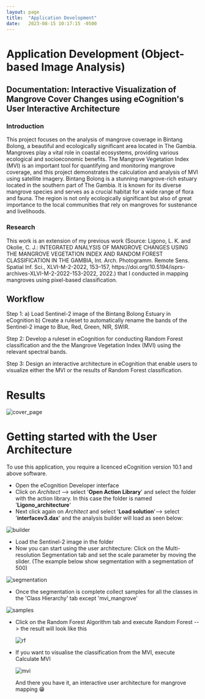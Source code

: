 ```yaml
---
layout: page
title:  "Application Development"
date:   2023-08-15 10:17:15 -0500
---
```


# Application Development (Object-based Image Analysis)
## Documentation: Interactive Visualization of Mangrove Cover Changes using eCognition's User Interactive Architecture
<h3>Introduction </h3>
This project focuses on the analysis of mangrove coverage in Bintang Bolong, a beautiful and ecologically significant area located in The Gambia. Mangroves play a vital role in coastal ecosystems, providing various ecological and socioeconomic benefits. The Mangrove Vegetation Index (MVI) is an important tool for quantifying and monitoring mangrove coverage, and this project demonstrates the calculation and analysis of MVI using satellite imagery. Bintang Bolong is a stunning mangrove-rich estuary located in the southern part of The Gambia. It is known for its diverse mangrove species and serves as a crucial habitat for a wide range of flora and fauna. The region is not only ecologically significant but also of great importance to the local communities that rely on mangroves for sustenance and livelihoods.

<h3> Research </h3>
This work is an extension of my previous work (Source: Ligono, L. K. and Okolie, C. J.: INTEGRATED ANALYSIS OF MANGROVE CHANGES USING THE MANGROVE VEGETATION INDEX AND RANDOM FOREST CLASSIFICATION IN THE GAMBIA, Int. Arch. Photogramm. Remote Sens. Spatial Inf. Sci., XLVI-M-2-2022, 153–157, https://doi.org/10.5194/isprs-archives-XLVI-M-2-2022-153-2022, 2022.) that I conducted in mapping mangroves using pixel-based classification.

## Workflow

Step 1: a) Load Sentinel-2 image of the Bintang Bolong Estuary in eCognition b) Create a ruleset to automatically rename the bands of the Sentinel-2 image to Blue, Red, Green, NIR, SWIR.

Step 2: Develop a ruleset in eCognition for conducting Random Forest classification and the the Mangrove Vegetation Index (MVI) using the relevant spectral bands.

Step 3: Design an interactive architecture in eCognition that enable users to visualize either the MVI or the results of Random Forest classification. 

# Results
![cover_page](https://github.com/lisahligono/OBIA_IP/assets/72496335/5015a7af-5926-4622-955d-44cbec5c0538)

# Getting started with the User Architecture 
To use this application, you require a licenced eCognition version 10.1 and above software.
- Open the eCognition Developer interface
- Click on *Architect* --> select '**Open Action Library**' and select the folder with the action library. In this case the folder is named '**Ligono_architecture**'
- Next click again on *Architect* and select '**Load solution**'--> select '**interfacev3.dax**' and the analysis builder will load as seen below:
  
![builder](https://github.com/lisahligono/OBIA_IP/assets/72496335/5cd29ffa-408f-4580-bc79-7aa81f47cdca)

- Load the Sentinel-2 image in the folder
- Now you can start using the user architecture: Click on the Multi-resolution Segmentation tab and set the scale parameter  by moving the slider. (The example below show segmentation with a segmentation of 500)

![segmentation](https://github.com/lisahligono/OBIA_IP/assets/72496335/83ae362e-36c1-4e1e-bcf1-1ec98dc92a53)
 
- Once the segmentation is complete collect samples for all the classes in the 'Class Hierarchy' tab except 'mvi_mangrove'

 ![samples](https://github.com/lisahligono/OBIA_IP/assets/72496335/5d2962c8-a34e-4ab7-9e23-ccc359b57440)
 
- Click on the Random Forest Algorithm tab and execute Random Forest --> the result will look like this

  ![rf](https://github.com/lisahligono/OBIA_IP/assets/72496335/24dedb13-e513-43db-9c66-cc8a58efbe07)

- If you want to visualise the classification from the MVI, execute Calculate MVI

  ![mvi](https://github.com/lisahligono/OBIA_IP/assets/72496335/6b11f3bf-fed7-48e0-93cf-25e21493b5a3)


  And there you have it, an interactive user architecture for mangrove mapping 😁










